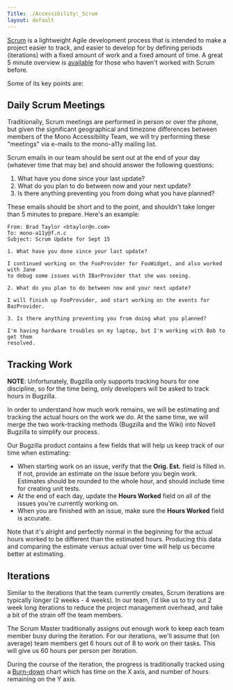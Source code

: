 ```yaml
---
Title: ./Accessibility:_Scrum
layout: default
---
```


[Scrum](http://en.wikipedia.org/wiki/Scrum_(development)) is a
lightweight Agile development process that is intended to make a project
easier to track, and easier to develop for by defining periods
(iterations) with a fixed amount of work and a fixed amount of time. A
great 5 minute overview is
[available](http://www.softhouse.se/Uploades/Scrum_eng_webb.pdf) for
those who haven't worked with Scrum before.

Some of its key points are:

Daily Scrum Meetings
--------------------

Traditionally, Scrum meetings are performed in person or over the phone,
but given the significant geographical and timezone differences between
members of the Mono Accessibility Team, we will try performing these
"meetings" via e-mails to the mono-a11y mailing list.

Scrum emails in our team should be sent out at the end of your day
(whatever time that may be) and should answer the following questions:

1.  What have you done since your last update?
2.  What do you plan to do between now and your next update?
3.  Is there anything preventing you from doing what you have planned?

These emails should be short and to the point, and shouldn't take longer
than 5 minutes to prepare. Here's an example:

    From: Brad Taylor <btaylor@n.com>
    To: mono-a11y@f.n.c
    Subject: Scrum Update for Sept 15

    1. What have you done since your last update?

    I continued working on the FooProvider for FooWidget, and also worked with Jane
    to debug some issues with IBarProvider that she was seeing.

    2. What do you plan to do between now and your next update?

    I will finish up FooProvider, and start working on the events for BazProvider.

    3. Is there anything preventing you from doing what you planned?

    I'm having hardware troubles on my laptop, but I'm working with Bob to get them
    resolved.

Tracking Work
-------------

**NOTE**: Unfortunately, Bugzilla only supports tracking hours for one
discipline, so for the time being, only developers will be asked to
track hours in Bugzilla.

In order to understand how much work remains, we will be estimating and
tracking the actual hours on the work we do. At the same time, we will
merge the two work-tracking methods (Bugzilla and the Wiki) into Novell
Bugzilla to simplify our process.

Our Bugzilla product contains a few fields that will help us keep track
of our time when estimating:

-   When starting work on an issue, verify that the **Orig. Est.** field
    is filled in. If not, provide an estimate on the issue before you
    begin work. Estimates should be rounded to the whole hour, and
    should include time for creating unit tests.
-   At the end of each day, update the **Hours Worked** field on all of
    the issues you're currently working on.
-   When you are finished with an issue, make sure the **Hours Worked**
    field is accurate.

Note that it's alright and perfectly normal in the beginning for the
actual hours worked to be different than the estimated hours. Producing
this data and comparing the estimate versus actual over time will help
us become better at estimating.

Iterations
----------

Similar to the iterations that the team currently creates, Scrum
iterations are typically longer (2 weeks - 4 weeks). In our team, I'd
like us to try out 2 week long iterations to reduce the project
management overhead, and take a bit of the strain off the team members.

The Scrum Master traditionally assigns out enough work to keep each team
member busy during the iteration. For our iterations, we'll assume that
(on average) team members get 6 hours out of 8 to work on their tasks.
This will give us 60 hours per person per iteration.

During the course of the iteration, the progress is traditionally
tracked using a
[Burn-down](http://en.wikipedia.org/wiki/Burn_down_chart) chart which
has time on the X axis, and number of hours remaining on the Y axis.
